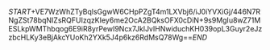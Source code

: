 $START$+VE7WzWhZTyBqlsGgwW6CHpPZgT4m1LXVbj6/iJ0iYVXiGj/446N7RNgZSt78bqNIZsRQFUIzqzKIey6me2OcA2BQksOFX0cDiN+9s9MgIu8wZ71MESLkpWMThbqog6E9iR8yrPewI9Ncx7JklJvIHNwiduchKH039opL3Guyr2eJzzbcHLKy3eBjAkcYUoKh2YXk5J4p6kz6RdMsQ78Wg==$END$
